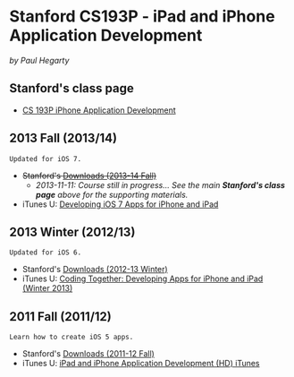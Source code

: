# Stanford CS193P - iPad and iPhone Application Development
*by Paul Hegarty*

## Stanford's class page

* [CS 193P iPhone Application Development](http://cs193p.stanford.edu/)

## 2013 Fall (2013/14)

    Updated for iOS 7.

* <del>Stanford's [Downloads (2013-14 Fall)](http://www.stanford.edu/class/cs193p/cgi-bin/drupal/downloads-2013-fall)</del>
  * *2013-11-11: Course still in progress… See the main* ***Stanford's class page*** *above for the supporting materials.*
* iTunes U: [Developing iOS 7 Apps for iPhone and iPad](https://itunes.apple.com/en/course/developing-ios-7-apps-for/id733644550)

## 2013 Winter (2012/13)

    Updated for iOS 6.

* Stanford's [Downloads (2012-13 Winter)](http://www.stanford.edu/class/cs193p/cgi-bin/drupal/downloads-2013-winter)
* iTunes U: [Coding Together: Developing Apps for iPhone and iPad (Winter 2013)](https://itunes.apple.com/en/course/coding-together-developing/id593208016)

## 2011 Fall (2011/12)

    Learn how to create iOS 5 apps.

* Stanford's [Downloads (2011-12 Fall)](http://www.stanford.edu/class/cs193p/cgi-bin/drupal/downloads-2011-fall)
* iTunes U: [iPad and iPhone Application Development (HD) iTunes](http://itunes.apple.com/itunes-u/ipad-iphone-application-development/id473757255?mt=10)

